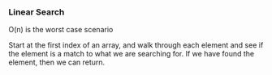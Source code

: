 ### Linear Search

O(n) is the worst case scenario

Start at the first index of an array, and walk through each element and see if the element is a match to what we are searching for. If we have found the element, then we can return.
